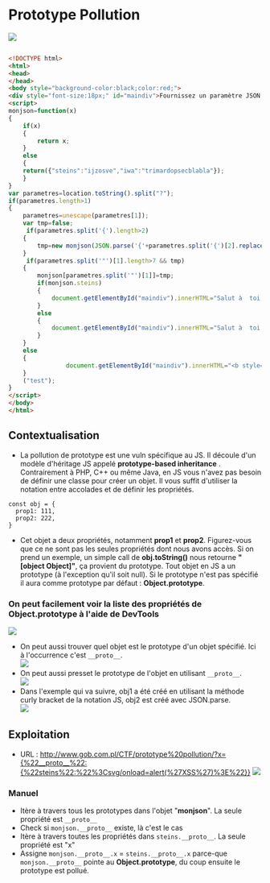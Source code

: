 # Prototype Pollution
<img src="https://media.discordapp.net/attachments/768928242467340328/772469748205748244/unknown.png">

```HTML

<!DOCTYPE html>
<html>
<head>
</head>
<body style="background-color:black;color:red;">
<div style="font-size:18px;" id="maindiv">Fournissez un paramètre JSON valide {} !</div>
<script>
monjson=function(x)
{
    if(x)
    {
        return x;
    }
    else
    {
    return({"steins":"ijzosve","iwa":"trimardopsecblabla"});
    }
}
var parametres=location.toString().split("?");
if(parametres.length>1)
{
    parametres=unescape(parametres[1]);
    var tmp=false;
     if(parametres.split('{').length>2)
    {
        tmp=new monjson(JSON.parse('{'+parametres.split('{')[2].replace(/}$/,"")))
    }
     if(parametres.split('"')[1].length>7 && tmp)
    {    
        monjson[parametres.split('"')[1]]=tmp;
        if(monjson.steins)
        {
            document.getElementById("maindiv").innerHTML="Salut à  toi jeune "+monjson.steins;
        }
        else
        {
            document.getElementById("maindiv").innerHTML="Salut à  toi jeune "+new monjson().steins;
        }
    }
    else
    {
                document.getElementById("maindiv").innerHTML="<b style='color:red;'>Salut à  toi jeune "+new monjson().steins+"</b>";
    }
    ("test");
}    
</script>
</body>
</html>

```
## Contextualisation
- La pollution de prototype est une vuln spécifique au JS. Il découle d'un modèle d'héritage JS appelé **prototype-based inheritance** . Contrairement à PHP, C++ ou même Java, en JS vous n'avez pas besoin de définir une classe pour créer un objet. Il vous suffit d'utiliser la notation entre accolades et de définir les propriétés.
```JS
const obj = {
  prop1: 111,
  prop2: 222,
}
```

- Cet objet a deux propriétés, notamment **prop1** et **prop2**. Figurez-vous que ce ne sont pas les seules propriétés dont nous avons accès. Si on prend un exemple, un simple call de **obj.toString()** nous retourne **"[object Object]"**, ça provient du prototype. Tout objet en JS a un prototype (à l'exception qu'il soit null). Si le prototype n'est pas spécifié il aura comme prototype par défaut : **Object.prototype**.<br>
### On peut facilement voir la liste des propriétés de Object.prototype à l'aide de DevTools
<img src="https://media.discordapp.net/attachments/771819360109068328/772447460215881728/image-1024x351.png"><br>
- On peut aussi trouver quel objet est le prototype d'un objet spécifié. Ici à l'occurrence c'est ``__proto__``.<br>
<img src="https://media.discordapp.net/attachments/771819360109068328/772448129902575656/image-1.png"><br>
- On peut aussi presset le prototype de l'objet en utilisant ``__proto__``.<br>
<img src="https://media.discordapp.net/attachments/771819360109068328/772448426901110794/image-2.png"><br>
- Dans l'exemple qui va suivre, obj1 a été créé en utilisant la méthode curly bracket de la notation JS, obj2 est créé avec JSON.parse.<br>
<img src="https://media.discordapp.net/attachments/771819360109068328/772451369742368808/image-3-1024x219.png"><br>
## Exploitation
- URL : http://www.gob.com.pl/CTF/prototype%20pollution/?x={%22__proto__%22:{%22steins%22:%22%3Csvg/onload=alert(%27XSS%27)%3E%22}}
<img src="https://media.discordapp.net/attachments/768928242467340328/772471742022811688/unknown.png"><br>
### Manuel
- Itère à travers tous les prototypes dans l'objet "**monjson**". La seule propriété est ``__proto__``<br>
- Check si ``monjson.__proto__`` existe, là c'est le cas<br>
- Itère à travers toutes les propriétés dans ``steins.__proto__``. La seule propriété est "x"<br>
- Assigne ``monjson.__proto__.x`` = ``steins.__proto__.x`` parce-que ``monjson.__proto__`` pointe au **Object.prototype**, du coup ensuite le prototype est pollué.<br>
